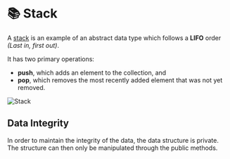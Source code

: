 # 📚 Stack

A [stack](https://en.wikipedia.org/wiki/Stack_(abstract_data_type)) is an example of an abstract data type which follows a **LIFO** order _(Last in, first out)_.

It has two primary operations: 
* **push**, which adds an element to the collection, and
* **pop**, which removes the most recently added element that was not yet removed.

![Stack](https://i.imgur.com/stIvrub.png)

## Data Integrity
In order to maintain the integrity of the data, the data structure is private. The structure can then only be manipulated through the public methods.
